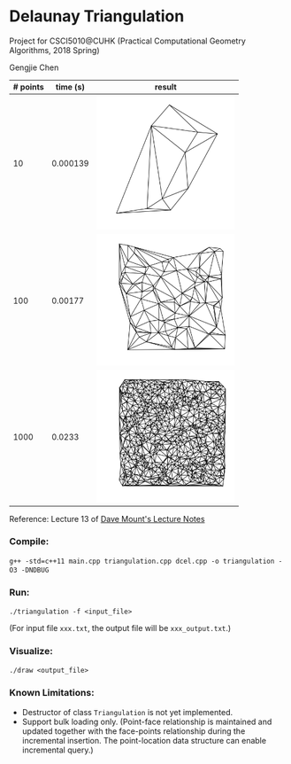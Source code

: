 # Delaunay Triangulation

Project for CSCI5010@CUHK (Practical Computational Geometry Algorithms, 2018 Spring)

Gengjie Chen

\# points | time (s) | result
-|-|-
10 | 0.000139 | <img src="data/output/points10_0_output.png" width="250">
100 | 0.00177 | <img src="data/output/points100_0_output.png" width="250">
1000 | 0.0233 | <img src="data/output/points1000_0_output.png" width="250">

Reference: Lecture 13 of [Dave Mount's Lecture Notes](https://www.cse.cuhk.edu.hk/~taoyf/course/5010/notes/mount-cg2.pdf)

### Compile:
```
g++ -std=c++11 main.cpp triangulation.cpp dcel.cpp -o triangulation -O3 -DNDBUG
```

### Run:
```
./triangulation -f <input_file>
```
(For input file `xxx.txt`, the output file will be `xxx_output.txt`.)

### Visualize:
```
./draw <output_file>
```

### Known Limitations:

* Destructor of class `Triangulation` is not yet implemented.
* Support bulk loading only. (Point-face relationship is maintained and updated together with the face-points relationship during the incremental insertion. The point-location data structure can enable incremental query.)
